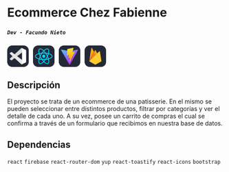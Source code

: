 # Ecommerce Chez Fabienne

##### `Dev - Facundo Nieto`

<div style="display: flex">
    <img src=https://raw.githubusercontent.com/tandpfun/skill-icons/65dea6c4eaca7da319e552c09f4cf5a9a8dab2c8/icons/VSCode-Dark.svg width="50" style="margin-right:10px">
    <img src=https://raw.githubusercontent.com/tandpfun/skill-icons/65dea6c4eaca7da319e552c09f4cf5a9a8dab2c8/icons/React-Dark.svg width="50" style="margin-right:10px">
    <img src=https://raw.githubusercontent.com/tandpfun/skill-icons/65dea6c4eaca7da319e552c09f4cf5a9a8dab2c8/icons/Vite-Dark.svg width="50" style="margin-right:10px">
    <img src=https://raw.githubusercontent.com/tandpfun/skill-icons/65dea6c4eaca7da319e552c09f4cf5a9a8dab2c8/icons/Firebase-Dark.svg width="50" style="margin-right:10px">
</div>

## Descripción

El proyecto se trata de un ecommerce de una patisserie. En el mismo se pueden seleccionar entre distintos productos, filtrar por categorías y ver el detalle de cada uno. A su vez, posee un carrito de compras el cual se confirma a través de un formulario que recibimos en nuestra base de datos.

## Dependencias
`react` `firebase` `react-router-dom` `yup` `react-toastify` `react-icons` `bootstrap`
